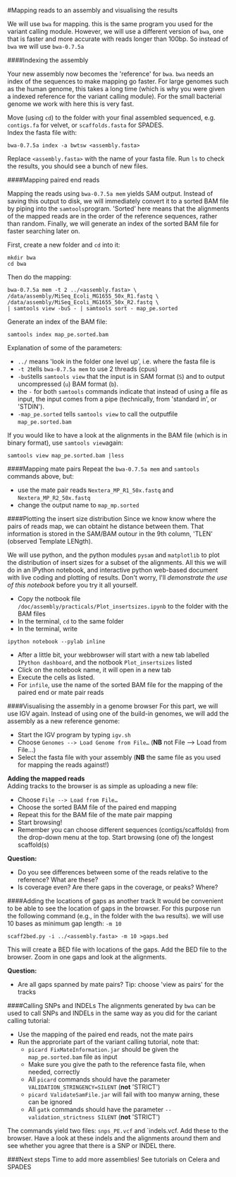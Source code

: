 #Mapping reads to an assembly and visualising the results

We will use `bwa` for mapping. this is the same program you used for the variant calling module. However, we will use a different version of `bwa`, one that is faster and more accurate with reads longer than 100bp. So instead of `bwa` we will use `bwa-0.7.5a`

####Indexing the assembly

Your new assembly now becomes the 'reference' for `bwa`. `bwa` needs an index of the sequences to make mapping go faster. For large genomes such as the human genome, this takes a long time (which is why you were given a indexed reference for the variant calling module). For the small bacterial genome we work with here this is very fast.

Move (using `cd`) to the folder with your final assembled sequenced, e.g. `contigs.fa` for velvet, or `scaffolds.fasta` for SPADES.  
Index the fasta file with:

```
bwa-0.7.5a index -a bwtsw <assembly.fasta>
```

Replace `<assembly.fasta>` with the name of your fasta file. Run `ls` to check the results, you should see a bunch of new files.


####Mapping paired end reads

Mapping the reads using `bwa-0.7.5a mem` yields SAM output. Instead of saving this output to disk, we will immediately convert it to a sorted BAM file by piping into the `samtools`program. 'Sorted' here means that the alignments of the mapped reads are in the order of the reference sequences, rather than random. Finally, we will generate an index of the sorted BAM file for faster searching later on.

First, create a new folder and `cd` into it:

```
mkdir bwa
cd bwa
```
Then do the mapping:

```
bwa-0.7.5a mem -t 2 ../<assembly.fasta> \
/data/assembly/MiSeq_Ecoli_MG1655_50x_R1.fastq \
/data/assembly/MiSeq_Ecoli_MG1655_50x_R2.fastq \
| samtools view -buS - | samtools sort - map_pe.sorted
```

Generate an index of the BAM file:

```
samtools index map_pe.sorted.bam
```

Explanation of some of the parameters:

* `../` means 'look in the folder one level up', i.e. where the fasta file is
* `-t 2`tells `bwa-0.7.5a mem` to use 2 threads (cpus)
* `-buS`tells `samtools view` that the input is in SAM format (`S`) and to output uncompressed (`u`) BAM format (`b`).
* the `-` for both `samtools` commands indicate that instead of using a file as input, the input comes from a pipe (technically, from 'standard in', or 'STDIN').
* `-map_pe.sorted` tells `samtools view` to call the outputfile `map_pe.sorted.bam`

If you would like to have a look at the alignments in the BAM file (which is in binary format), use `samtools view`again:

```
samtools view map_pe.sorted.bam |less
```

####Mapping mate pairs
Repeat the `bwa-0.7.5a mem` and `samtools` commands above, but:

* use the mate pair reads `Nextera_MP_R1_50x.fastq` and `Nextera_MP_R2_50x.fastq`
* change the output name to `map_mp.sorted`

####Plotting the insert size distribution
Since we know know where the pairs of reads map, we can obtaint he distance between them. That information is stored in the SAM/BAM outour in the 9th column, 'TLEN' (observed Template LENgth).

We will use python, and the python modules `pysam` and `matplotlib` to plot the distribution of insert sizes for a subset of the alignments. All this we will do in an IPython notebook, and interactive python web-based document with live coding and plotting of results. Don't worry, I'll *demonstrate the use of this notebook* before you try it all yourself.

* Copy the notbook file `/doc/assembly/practicals/Plot_insertsizes.ipynb` to the folder with the BAM files
* In the terminal, `cd` to the same folder
* In the terminal, write 

```
ipython notebook --pylab inline
```

* After a little bit, your webbrowser will start with a new tab labelled `IPython dashboard`, and the notbook `Plot_insertsizes` listed
* Click on the notebook name, it will open in a new tab
* Execute the cells as listed.
* For `infile`, use the name of the sorted BAM file for the mapping of the paired end or mate pair reads


####Visualising the assembly in a genome browser
For this part, we will use IGV again. 
Instead of using one of the build-in genomes, we will add the assembly as a new reference genome:

* Start the IGV program by typing `igv.sh`
* Choose `Genomes --> Load Genome from File…` (**NB** not File --> Load from File…)
* Select the fasta file with your assembly (**NB** the same file as you used for mapping the reads against!)

**Adding the mapped reads**  
Adding tracks to the browser is as simple as uploading a new file:

* Choose `File --> Load from File…`
* Choose the sorted BAM file of the paired end mapping 
* Repeat this for the BAM file of the mate pair mapping 
* Start browsing!
* Remember you can choose different sequences (contigs/scaffolds) from the drop-down menu at the top. Start browsing (one of) the longest scaffold(s)

**Question:**

* Do you see differences between some of the reads relative to the reference? What are these?
* Is coverage even? Are there gaps in the coverage, or peaks? Where?

####Adding the locations of gaps as another track
It would be convenient to be able to see the location of gaps in the browser. For this purpose run the following command (e.g., in the folder with the `bwa` results). we will use 10 bases as minimum gap length: `-m 10`

```
scaff2bed.py -i ../<assembly.fasta> -m 10 >gaps.bed
```

This will create a BED file with locations of the gaps. Add the BED file to the browser. Zoom in one gaps and look at the alignments.

**Question:**

* Are all gaps spanned by mate pairs? Tip: choose 'view as pairs' for the tracks

####Calling SNPs and INDELs
The alignments generated by `bwa` can be used to call SNPs and INDELs in the same way as you did for the cariant calling tutorial:

* Use the mapping of the paired end reads, not the mate pairs
* Run the approriate part of the variant calling tutorial, note that:
  * `picard FixMateInformation.jar` should be given the `map_pe.sorted.bam` file as input
  * Make sure you give the path to the reference fasta file, when needed, correctly
  * All `picard` commands should have the parameter `VALIDATION_STRINGENCY=SILENT` (**not** 'STRICT')
  * `picard ValidateSamFile.jar` will fail with too manyw arning, these can be ignored
  * All `gatk` commands should have the parameter `--validation_strictness SILENT` (**not** 'STRICT')
  
The commands yield two files: `snps_PE.vcf` and `indels.vcf. Add these to the browser. Have a look at these indels and the alignments around them and see whether you agree that there is a SNP or INDEL there.

###Next steps
Time to add more assemblies! See tutorials on Celera and SPADES
  